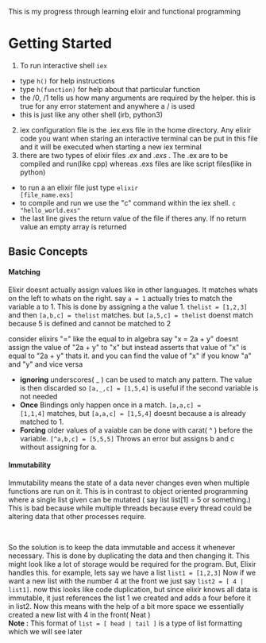 This is my progress through learning elixir and functional programming



<h1>Getting Started</h1>

1. To run interactive shell <code>iex</code>
 - type <code>h()</code> for help instructions
 - type <code>h(function)</code> for help about that particular function
 - the /0, /1 tells us how many arguments are required by the helper. this is true for any error statement and anywhere a / is used
 - this is just like any other shell (irb, python3)
2. iex configuration file is the .iex.exs file in the home directory. Any elixir code you want when staring an interactive terminal can be put in this file and it will be executed when starting a new iex terminal
3. there are two types of elixir files _.ex_ and _.exs_ . The .ex are to be compiled and run(like cpp) whereas .exs files are like script files(like in python)
 - to run a an elixir file just type <code>elixir [file_name.exs]</code>
 - to compile and run we use the "c" command within the iex shell. <code>c "hello_world.exs"</code>
 - the last line gives the return value of the file if theres any. If no return value an empty array is returned


<h2>Basic Concepts</h2>

<h4>Matching</h4>
<p>Elixir doesnt actually assign values like in other languages. It matches whats on the left to whats on the right. say <code>a = 1</code> actually tries to match the variable a to 1. This is done by assigning a the value 1.
<code>thelist = [1,2,3]</code> and then <code>[a,b,c] = thelist</code> matches. but <code>[a,5,c] = thelist</code> doenst match because 5 is defined and cannot be matched to 2</p>


<p>consider elixirs "=" like the equal to in algebra say "x = 2a + y" doesnt assign the value of "2a + y" to "x" but instead asserts that value of "x" is equal to "2a + y" thats it. and you can find the value of "x" if you know "a" and "y" and vice versa</p>

- <b>ignoring</b>  underscores( _ ) can be used to match any pattern. The value is then discarded so <code>[a,_,c] = [1,5,4]</code> is useful if the second variable is not needed
- <b>Once</b> Bindings only happen once in a match. <code>[a,a,c] = [1,1,4]</code> matches, but <code>[a,a,c] = [1,5,4]</code> doesnt because a is already matched to 1.
- <b>Forcing</b>  older values of a vaiable can be done with  carat( ^ ) before the variable. <code>[^a,b,c] = [5,5,5]</code> Throws an error but assigns b and c without assigning for a.

<h4>Immutability</h4>
<p>Immutability means the state of a data never changes even when multiple functions are run on it. This is in contrast to object oriented programming where a single list given can be mutated ( say list list[1] = 5 or something.) This is bad because while multiple threads because every thread could be altering data that other processes require.</p>
<br>
<p>So the solution is to keep the data immutable and access it whenever necessary. This is done by duplicating the data and then changing it. This might look like a lot of storage would be required for the program. But, Elixir handles this. for example, lets say we have a list <code>list1 = [1,2,3]</code> Now if we want a new list with the number 4 at the front we just say <code>list2 = [ 4 | list1]</code>. now this looks like code duplication, but since elixir knows all data is immutable, it just references the list 1 we created and adds a four before it in list2. Now this means with the help of a bit more space we essentially created a new list with 4 in the front( Neat )   <br><b>Note :</b> This format of <code>list = [ head | tail ]</code> is a type of list formatting which we will see later</p>






<!--  -->

